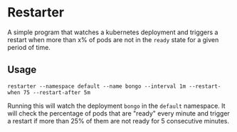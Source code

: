 # Restarter

A simple program that watches a kubernetes deployment and triggers a restart
when more than x% of pods are not in the `ready` state for a given period of time.

## Usage

```shell
restarter --namespace default --name bongo --interval 1m --restart-when 75 --restart-after 5m
```

Running this will watch the deployment `bongo` in the `default` namespace.
It will check the percentage of pods that are "ready" every minute and
trigger a restart if more than 25% of them are not ready for 5 consecutive minutes.
